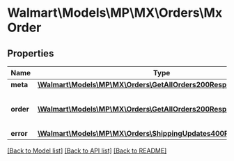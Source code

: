 # Walmart\Models\MP\MX\Orders\MxOrder

## Properties

Name | Type | Description | Notes
------------ | ------------- | ------------- | -------------
**meta** | [**\Walmart\Models\MP\MX\Orders\GetAllOrders200ResponseMeta**](GetAllOrders200ResponseMeta.md) |  | [optional]
**order** | [**\Walmart\Models\MP\MX\Orders\GetAllOrders200ResponseOrderInner[]**](GetAllOrders200ResponseOrderInner.md) | Information about the purchase order | [optional]
**error** | [**\Walmart\Models\MP\MX\Orders\ShippingUpdates400ResponseError**](ShippingUpdates400ResponseError.md) |  | [optional]


[[Back to Model list]](./) [[Back to API list]](../../../../../README.md#supported-apis) [[Back to README]](../../../../../README.md)
